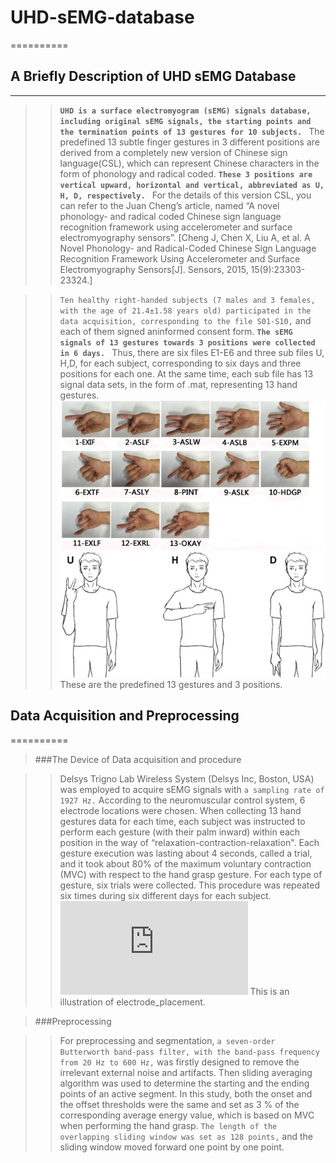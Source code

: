 # UHD-sEMG-database

==========

## A Briefly Description of UHD sEMG Database

------
>>**``UHD is a surface electromyogram (sEMG) signals database, including original sEMG signals, the starting points and the termination points of 13 gestures for 10 subjects. ``**
The predefined 13 subtle finger gestures in 3 different positions are derived from a completely new version of Chinese sign language(CSL), 
which can represent Chinese characters in the form of phonology and radical coded. 
**``These 3 positions are vertical upward, horizontal and vertical, abbreviated as U, H, D, respectively. ``**
For the details of this version CSL, you can refer to the Juan Cheng’s article, named “A novel phonology- and radical coded Chinese sign language recognition framework using accelerometer and surface electromyography sensors”.
[Cheng J, Chen X, Liu A, et al. A Novel Phonology- and Radical-Coded Chinese Sign Language Recognition Framework Using Accelerometer and Surface Electromyography Sensors[J]. Sensors, 2015, 15(9):23303-23324.]

>>``Ten healthy right-handed subjects (7 males and 3 females, with the age of 21.4±1.58 years old) participated in the data acquisition, corresponding to the file S01-S10,``  and each of them signed aninformed consent form. 
**``The sEMG signals of 13 gestures towards 3 positions were collected in 6 days. ``** 
Thus, there are six files E1-E6 and three sub files U, H,D, for each subject, corresponding to six days and three positions for each one. 
At the same time, each sub file has 13 signal data sets, in the form of .mat, representing 13 hand gestures.
![](https://github.com/Fulin-Wei/UHD-sEMG-database/blob/master/picture/handshape.jpg)
![](https://github.com/Fulin-Wei/UHD-sEMG-database/blob/master/picture/gesture.jpg)
These are the predefined 13 gestures and 3 positions.

## Data Acquisition and Preprocessing

==========

>###The Device of Data acquisition and procedure

>>Delsys Trigno Lab Wireless System (Delsys Inc, Boston, USA) was employed to acquire sEMG signals with ``a sampling rate of 1927 Hz.`` According to the neuromuscular control
system, 6 electrode locations were chosen. When collecting 13 hand gestures data for each time, each subject was instructed to perform each gesture (with their palm inward) within each position in the way of “relaxation-contraction-relaxation".
Each gesture execution was lasting about 4 seconds, called a trial, and it took about 80% of the maximum voluntary contraction (MVC) with respect to the hand grasp gesture. For each type of gesture, six trials were collected. 
This procedure was repeated six times during six different days for each subject.
![](https://github.com/Fulin-Wei/UHD-sEMG-database/blob/master/picture/electrode_placement.pdf)
This is an illustration of electrode_placement.

>###Preprocessing

>>For preprocessing and segmentation, ``a seven-order Butterworth band-pass filter, with the band-pass frequency from 20 Hz to 600 Hz,`` was firstly designed to remove the irrelevant external noise and artifacts. 
Then sliding averaging algorithm was used to determine the starting and the ending points of an active segment. In this study, both the onset and the offset thresholds were the same and set as 3 % of the corresponding average energy value, 
which is based on MVC when performing the hand grasp. ``The length of the overlapping sliding window was set as 128
points,`` and the sliding window moved forward one point by one point.
